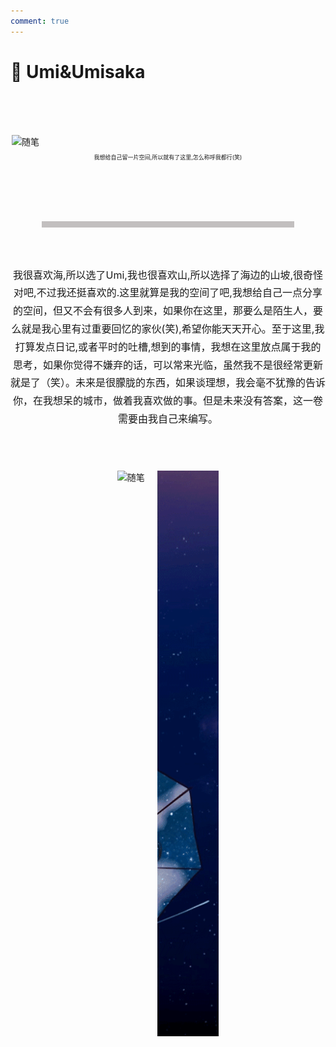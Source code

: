 ```yaml
---
comment: true
---
```


# 📓 Umi&Umisaka<br>

<br><br><br>
<div class="image-container">
<img src="/image/02862783750FA845A57A2457C7F93D4E.gif" alt="随笔" style="display: block;margin: auto;width: 500px;height:auto" title="miltina">
<p class="caption" style="text-align: center;font-size: xx-small" >我想给自己留一片空间,所以就有了这里,怎么称呼我都行(笑)</p>
</div>

<br><br><br><br>


<hr style="width: 80%;color: aliceblue; height: 10px; background-color: #c2bfbf; border: none; margin: 0 auto;">


<br><br>
<div style="text-align: center; font-size: 16px; line-height: 1.8; max-width: 800px; margin: 0 auto;">
  我很喜欢海,所以选了Umi,我也很喜欢山,所以选择了海边的山坡,很奇怪对吧,不过我还挺喜欢的.这里就算是我的空间了吧,我想给自己一点分享的空间，但又不会有很多人到来，如果你在这里，那要么是陌生人，要么就是我心里有过重要回忆的家伙(笑),希望你能天天开心。至于这里,我打算发点日记,或者平时的吐槽,想到的事情，我想在这里放点属于我的思考，如果你觉得不嫌弃的话，可以常来光临，虽然我不是很经常更新就是了（笑）。未来是很朦胧的东西，如果谈理想，我会毫不犹豫的告诉你，在我想呆的城市，做着我喜欢做的事。但是未来没有答案，这一卷需要由我自己来编写。
</div>

<br><br>

<!-- GIF图片并排 -->
<div style="display: flex; justify-content: center; gap: 20px; margin: 20px 0;">
  <div style="max-width: 500px;">
    <img src="/public/image/Artwork_Middle.gif" alt="随笔" style="display: block; width: 100%; height: auto;">
  </div>
  <div style="max-width: 98.7px;">
    <img src="/public/image/Artwork_Right_Top.gif" alt="随笔" style="display: block; width: 100%; height: auto;">
  </div>
</div>
